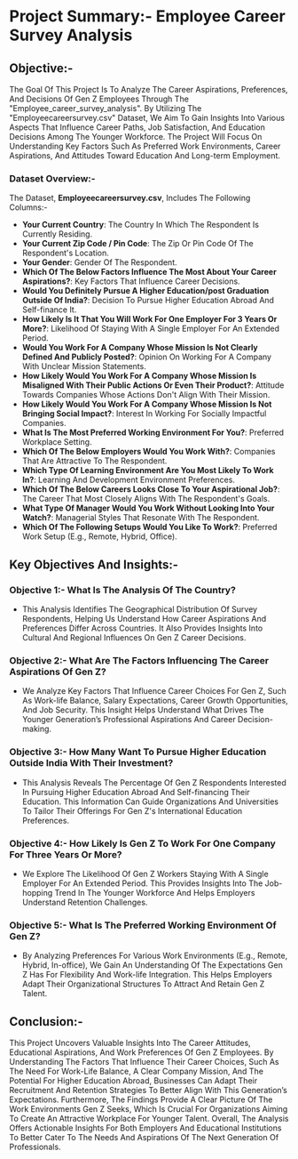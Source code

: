 # Project Summary:- Employee Career Survey Analysis

## Objective:-
The Goal Of This Project Is To Analyze The Career Aspirations, Preferences, And Decisions Of Gen Z Employees Through The "Employee_career_survey_analysis". By Utilizing The "Employeecareersurvey.csv" Dataset, We Aim To Gain Insights Into Various Aspects That Influence Career Paths, Job Satisfaction, And Education Decisions Among The Younger Workforce. The Project Will Focus On Understanding Key Factors Such As Preferred Work Environments, Career Aspirations, And Attitudes Toward Education And Long-term Employment.

### Dataset Overview:-
The Dataset, **Employeecareersurvey.csv**, Includes The Following Columns:-

- **Your Current Country**: The Country In Which The Respondent Is Currently Residing.
- **Your Current Zip Code / Pin Code**: The Zip Or Pin Code Of The Respondent's Location.
- **Your Gender**: Gender Of The Respondent.
- **Which Of The Below Factors Influence The Most About Your Career Aspirations?**: Key Factors That Influence Career Decisions.
- **Would You Definitely Pursue A Higher Education/post Graduation Outside Of India?**: Decision To Pursue Higher Education Abroad And Self-finance It.
- **How Likely Is It That You Will Work For One Employer For 3 Years Or More?**: Likelihood Of Staying With A Single Employer For An Extended Period.
- **Would You Work For A Company Whose Mission Is Not Clearly Defined And Publicly Posted?**: Opinion On Working For A Company With Unclear Mission Statements.
- **How Likely Would You Work For A Company Whose Mission Is Misaligned With Their Public Actions Or Even Their Product?**: Attitude Towards Companies Whose Actions Don't Align With Their Mission.
- **How Likely Would You Work For A Company Whose Mission Is Not Bringing Social Impact?**: Interest In Working For Socially Impactful Companies.
- **What Is The Most Preferred Working Environment For You?**: Preferred Workplace Setting.
- **Which Of The Below Employers Would You Work With?**: Companies That Are Attractive To The Respondent.
- **Which Type Of Learning Environment Are You Most Likely To Work In?**: Learning And Development Environment Preferences.
- **Which Of The Below Careers Looks Close To Your Aspirational Job?**: The Career That Most Closely Aligns With The Respondent's Goals.
- **What Type Of Manager Would You Work Without Looking Into Your Watch?**: Managerial Styles That Resonate With The Respondent.
- **Which Of The Following Setups Would You Like To Work?**: Preferred Work Setup (E.g., Remote, Hybrid, Office).

## Key Objectives And Insights:-

### Objective 1:- What Is The Analysis Of The Country?
   - This Analysis Identifies The Geographical Distribution Of Survey Respondents, Helping Us Understand How Career Aspirations And Preferences Differ Across Countries. It Also Provides Insights Into Cultural And Regional Influences On Gen Z Career Decisions.

### Objective 2:- What Are The Factors Influencing The Career Aspirations Of Gen Z?
   - We Analyze Key Factors That Influence Career Choices For Gen Z, Such As Work-life Balance, Salary Expectations, Career Growth Opportunities, And Job Security. This Insight Helps Understand What Drives The Younger Generation’s Professional Aspirations And Career Decision-making.

### Objective 3:- How Many Want To Pursue Higher Education Outside India With Their Investment?
   - This Analysis Reveals The Percentage Of Gen Z Respondents Interested In Pursuing Higher Education Abroad And Self-financing Their Education. This Information Can Guide Organizations And Universities To Tailor Their Offerings For Gen Z's International Education Preferences.

### Objective 4:- How Likely Is Gen Z To Work For One Company For Three Years Or More?
   - We Explore The Likelihood Of Gen Z Workers Staying With A Single Employer For An Extended Period. This Provides Insights Into The Job-hopping Trend In The Younger Workforce And Helps Employers Understand Retention Challenges.

### Objective 5:- What Is The Preferred Working Environment Of Gen Z?
   - By Analyzing Preferences For Various Work Environments (E.g., Remote, Hybrid, In-office), We Gain An Understanding Of The Expectations Gen Z Has For Flexibility And Work-life Integration. This Helps Employers Adapt Their Organizational Structures To Attract And Retain Gen Z Talent.

## Conclusion:-
This Project Uncovers Valuable Insights Into The Career Attitudes, Educational Aspirations, And Work Preferences Of Gen Z Employees. By Understanding The Factors That Influence Their Career Choices, Such As The Need For Work-Life Balance, A Clear Company Mission, And The Potential For Higher Education Abroad, Businesses Can Adapt Their Recruitment And Retention Strategies To Better Align With This Generation’s Expectations. Furthermore, The Findings Provide A Clear Picture Of The Work Environments Gen Z Seeks, Which Is Crucial For Organizations Aiming To Create An Attractive Workplace For Younger Talent. Overall, The Analysis Offers Actionable Insights For Both Employers And Educational Institutions To Better Cater To The Needs And Aspirations Of The Next Generation Of Professionals.
